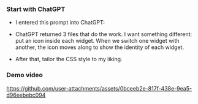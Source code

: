 ### Start with ChatGPT
- I entered this prompt into ChatGPT:

- ChatGPT returned 3 files that do the work. I want something different: put an icon inside each widget. When we switch one widget with another, the icon moves along to show the identity of each widget.
- After that, tailor the CSS style to my liking.
### Demo video
https://github.com/user-attachments/assets/0bceeb2e-817f-438e-9ea5-d96eebebc094

